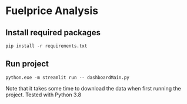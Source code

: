 # Fuelprice Analysis

## Install required packages  
`pip install -r requirements.txt`

## Run project
`python.exe -m streamlit run -- dashboardMain.py`  

Note that it takes some time to download the data when first running the project.
Tested with Python 3.8